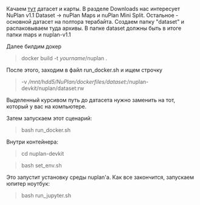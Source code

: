 Качаем [тут](https://www.nuscenes.org/nuplan) датасет и карты. В разделе Downloads нас интересует NuPlan v1.1 Dataset -> nuPlan Maps и nuPlan Mini Split. Остальное - основной датасет на полтора терабайта. Создаем папку "dataset" и распаковываем туда архивы. 
В папке dataset должны быть в итоге папки maps и nuplan-v1.1

Далее билдим докер
> docker build -t _yourname_/nuplan .

После этого, заходим в файл run_docker.sh и ищем строчку 
> -v _/mnt/hdd5/NuPlan/dockerfiles/dataset_:/nuplan-devkit/nuplan/dataset:rw

Выделенный курсивом путь до датасета нужно заменить на тот, который у вас на компьютере. 

Затем запускаем этот сценарий:
> bash run_docker.sh

Внутри контейнера:
> cd nuplan-devkit

> bash set_env.sh

Это запустит установку среды nuplan'а. Как все закончится, запускаем юпитер ноутбук:
> bash run_jupyter.sh
